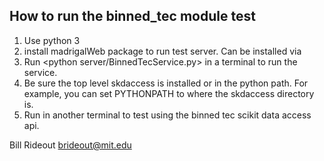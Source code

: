 ## How to run the binned_tec module test ##

1. Use python 3
2. install madrigalWeb package to run test server.  Can be installed via <pip install madrigalWeb>
3. Run <python server/BinnedTecService.py> in a terminal to run the service.
4. Be sure the top level skdaccess is installed or in the python path.  For example, you can set PYTHONPATH to where the skdaccess directory is.
4. Run <python test_binned_tec.py> in another terminal to test using the binned tec scikit data access api.

Bill Rideout
brideout@mit.edu